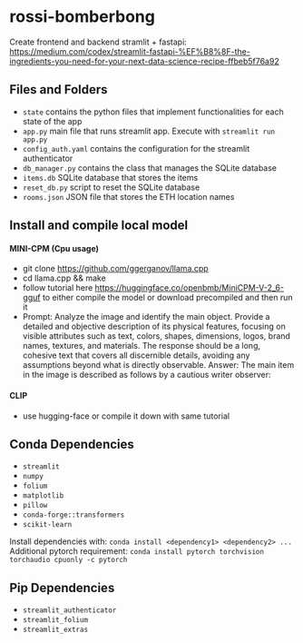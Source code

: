 # rossi-bomberbong

Create frontend and backend stramlit + fastapi: https://medium.com/codex/streamlit-fastapi-%EF%B8%8F-the-ingredients-you-need-for-your-next-data-science-recipe-ffbeb5f76a92

<!-- List files folders and what they are for -->
## Files and Folders
- `state` contains the python files that implement functionalities for each state of the app
- `app.py` main file that runs streamlit app. Execute with `streamlit run app.py`
- `config_auth.yaml` contains the configuration for the streamlit authenticator
- `db_manager.py` contains the class that manages the SQLite database
- `items.db` SQLite database that stores the items
- `reset_db.py` script to reset the SQLite database
- `rooms.json` JSON file that stores the ETH location names

## Install and compile local model
#### MINI-CPM (Cpu usage)
- git clone https://github.com/ggerganov/llama.cpp
- cd llama.cpp && make
- follow tutorial here https://huggingface.co/openbmb/MiniCPM-V-2_6-gguf to either compile the model or download precompiled and then run it
- Prompt: Analyze the image and identify the main object. Provide a detailed and objective description of its physical features, focusing on visible attributes such as text, colors, shapes, dimensions, logos, brand names, textures, and materials. The response should be a long, cohesive text that covers all discernible details, avoiding any assumptions beyond what is directly observable.
Answer: The main item in the image is described as follows by a cautious writer observer: 
#### CLIP
- use hugging-face or compile it down with same tutorial


<!-- list dependencies -->
## Conda Dependencies
- `streamlit`
- `numpy `
- `folium`
- `matplotlib`
- `pillow`
- `conda-forge::transformers`
- `scikit-learn`

Install dependencies with:
`conda install <dependency1> <dependency2> ...`
Additional pytorch requirement:
`conda install pytorch torchvision torchaudio cpuonly -c pytorch`

## Pip Dependencies
- `streamlit_authenticator`	
- `streamlit_folium`
- `streamlit_extras`
